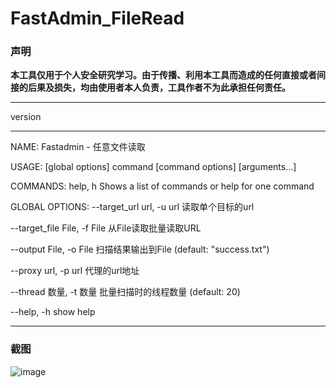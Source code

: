 # FastAdmin_FileRead
### 声明

**本工具仅用于个人安全研究学习。由于传播、利用本工具而造成的任何直接或者间接的后果及损失，均由使用者本人负责，工具作者不为此承担任何责任。**

------

version

------

NAME:
   Fastadmin - 任意文件读取

USAGE:
    [global options] command [command options] [arguments...]

COMMANDS:
   help, h  Shows a list of commands or help for one command

GLOBAL OPTIONS:
   --target_url url, -u url     读取单个目标的url
   
   --target_file File, -f File  从File读取批量读取URL
   
   --output File, -o File       扫描结果输出到File (default: "success.txt")
   
   --proxy url, -p url          代理的url地址
   
   --thread 数量, -t 数量           批量扫描时的线程数量 (default: 20)
   
   --help, -h                   show help
   
------

### 截图
![image](https://github.com/ggfzx/FastAdmin_FileRead/assets/86279656/13bd8fa4-edbe-4e08-9350-c87ea7932426)


